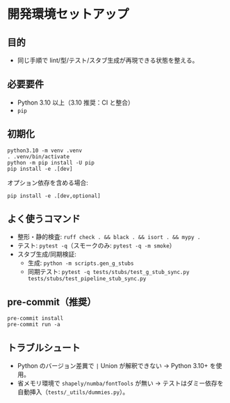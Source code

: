 # 開発環境セットアップ

## 目的
- 同じ手順で lint/型/テスト/スタブ生成が再現できる状態を整える。

## 必要要件
- Python 3.10 以上（3.10 推奨：CI と整合）
- `pip`

## 初期化
```
python3.10 -m venv .venv
. .venv/bin/activate
python -m pip install -U pip
pip install -e .[dev]
```

オプション依存を含める場合:
```
pip install -e .[dev,optional]
```

## よく使うコマンド
- 整形・静的検査: `ruff check . && black . && isort . && mypy .`
- テスト: `pytest -q`（スモークのみ: `pytest -q -m smoke`）
- スタブ生成/同期検証:
  - 生成: `python -m scripts.gen_g_stubs`
  - 同期テスト: `pytest -q tests/stubs/test_g_stub_sync.py tests/stubs/test_pipeline_stub_sync.py`

## pre-commit（推奨）
```
pre-commit install
pre-commit run -a
```

## トラブルシュート
- Python のバージョン差異で `|` Union が解釈できない → Python 3.10+ を使用。
- 省メモリ環境で `shapely/numba/fontTools` が無い → テストはダミー依存を自動挿入（`tests/_utils/dummies.py`）。
